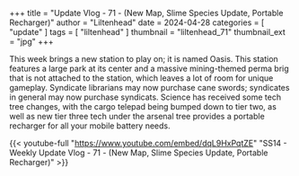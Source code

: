 +++
title = "Update Vlog - 71 - (New Map, Slime Species Update, Portable Recharger)"
author = "Liltenhead"
date = 2024-04-28
categories = [
	"update"
]
tags = [
	"liltenhead"
]
thumbnail = "liltenhead_71"
thumbnail_ext = "jpg"
+++

This week brings a new station to play on; it is named Oasis. This station features a large park at its center and a massive mining-themed perma brig that is not attached to the station, which leaves a lot of room for unique gameplay. Syndicate librarians may now purchase cane swords; syndicates in general may now purchase syndicats. Science has received some tech tree changes, with the cargo telepad being bumped down to tier two, as well as new tier three tech under the arsenal tree provides a portable recharger for all your mobile battery needs.

{{< youtube-full "https://www.youtube.com/embed/dqL9HxPqtZE" "SS14 - Weekly Update Vlog - 71 - (New Map, Slime Species Update, Portable Recharger)" >}}
